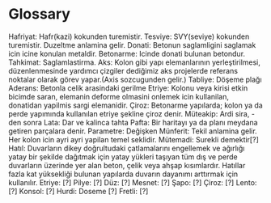 # Glossary

Hafriyat: Hafr(kazi) kokunden turemistir. 
Tesviye: SVY(seviye) kokunden turemistir. Duzeltme anlamina gelir.
Donati: Betonun saglamligini saglamak icin icine konulan metaldir.
Betonarme: Icinde donati bulunan betondur.
Tahkimat: Saglamlastirma.
Aks: Kolon gibi yapı elemanlarının yerleştirilmesi, düzenlenmesinde yardımcı çizgiler dediğimiz aks projelerde referans noktalar olarak görev yapar.(Axis sozcugunden gelir.)
Tabliye: Döşeme plağı
Aderans: Betonla celik arasindaki gerilme
Etriye: Kolonu veya kirisi etkin bicimde saran, elemanin deforme olmasini onlemek icin kullanilan, donatidan yapilmis sargi elemanidir.
Çiroz: Betonarme yapılarda; kolon ya da perde yapımında kullanılan etriye şekline çiroz denir. 
Müteakip: Ardi sira, -den sonra
Lata: Dar ve kalinca tahta
Pafta: Bir haritayı ya da planı meydana getiren parçalara denir.
Parametre: Değişken
Münferit: Tekil anlamina gelir. Her kolon icin ayri ayri yapilan temel seklidir.
Mütemadi: Surekli demektir[?]
Hatıl: Duvarların dikey doğrultudaki çatlamalarını engellemek ve ağırlığı yatay bir şekilde dağıtmak için yatay yükleri taşıyan tüm dış ve perde duvarların üzerinde yer alan beton, çelik veya ahşap kısımlardır. Hatıllar fazla kat yüksekliği bulunan yapılarda duvarın dayanımı arttırmak için kullanılır.
Etriye: [?]
Pilye: [?]
Düz: [?]
Mesnet: [?]
Şapo: [?]
Çiroz: [?]
Lento: [?]
Konsol: [?]
Hurdi: Doseme [?]
Fretli: [?]
